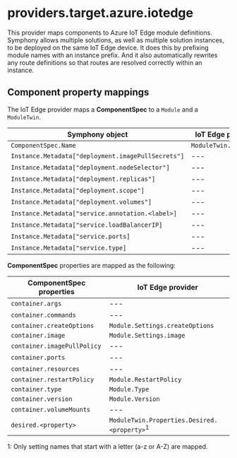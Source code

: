 # providers.target.azure.iotedge

This provider maps components to Azure IoT Edge module definitions. Symphony allows multiple solutions, as well as multiple solution instances, to be deployed on the same IoT Edge device. It does this by prefixing module names with an instance prefix. And it also automatically rewrites any route definitions so that routes are resolved correctly within an instance.

## Component property mappings

The IoT Edge provider maps a **ComponentSpec** to a `Module` and a `ModuleTwin`.

| Symphony object | IoT Edge provider |
|--------|--------|
|`ComponentSpec.Name`|`ModuleTwin.ModuleId`| 
|`Instance.Metadata["deployment.imagePullSecrets"]`|---|
|`Instance.Metadata["deployment.nodeSelector"]`|---|
|`Instance.Metadata["deployment.replicas"]`|---|
|`Instance.Metadata["deployment.scope"]`|---|
|`Instance.Metadata["deployment.volumes"]`|---|
|`Instance.Metadata["service.annotation.<label>]`|---|
|`Instance.Metadata["service.loadBalancerIP]`|---|
|`Instance.Metadata["service.ports]`|---|
|`Instance.Metadata["service.type]`|---|

**ComponentSpec** properties are mapped as the following:

| ComponentSpec properties | IoT Edge provider |
|--------|--------|
|`container.args`|---|
|`container.commands`|---|
|`container.createOptions`|`Module.Settings.createOptions`|
|`container.image`|`Module.Settings.image`|
|`container.imagePullPolicy`|---|
|`container.ports`|---|
|`container.resources`|---|
|`container.restartPolicy`|`Module.RestartPolicy`|
|`container.type`|`Module.Type`|
|`container.version`|`Module.Version`|
|`container.volumeMounts`|---|
|`desired.<property>`|`ModuleTwin.Properties.Desired.<property>`<sup>1</sup> |

1: Only setting names that start with a letter (a-z or A-Z) are mapped.
